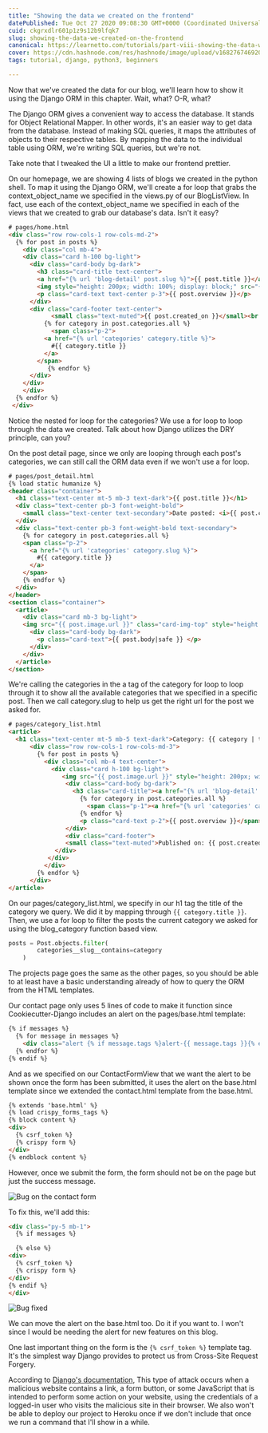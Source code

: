 ```yaml
---
title: "Showing the data we created on the frontend"
datePublished: Tue Oct 27 2020 09:08:30 GMT+0000 (Coordinated Universal Time)
cuid: ckgrxdlr601p1z9s12b9lfqk7
slug: showing-the-data-we-created-on-the-frontend
canonical: https://learnetto.com/tutorials/part-viii-showing-the-data-we-created-on-the-frontend
cover: https://cdn.hashnode.com/res/hashnode/image/upload/v1682767469209/43a3e97f-9a1e-45c7-9096-0f4dde877d2a.jpeg
tags: tutorial, django, python3, beginners

---
```


Now that we've created the data for our blog, we'll learn how to show it using the Django ORM in this chapter. Wait, what? O-R, what?

The Django ORM gives a convenient way to access the database. It stands for Object Relational Mapper. In other words, it's an easier way to get data from the database. Instead of making SQL queries, it maps the attributes of objects to their respective tables. By mapping the data to the individual table using ORM, we're writing SQL queries, but we're not.

Take note that I tweaked the UI a little to make our frontend prettier.

On our homepage, we are showing 4 lists of blogs we created in the python shell. To map it using the Django ORM, we'll create a for loop that grabs the context_object_name we specified in the views.py of our BlogListView. In fact, use each of the context_object_name we specified in each of the views that we created to grab our database's data. Isn't it easy?

``` html 
# pages/home.html
<div class="row row-cols-1 row-cols-md-2">
  {% for post in posts %}
    <div class="col mb-4">
	<div class="card h-100 bg-light">
	  <div class="card-body bg-dark">
	    <h3 class="card-title text-center">
		<a href="{% url 'blog-detail' post.slug %}">{{ post.title }}</a></h3>
		<img style="height: 200px; width: 100%; display: block;" src="{{ post.image.url }}" class="card-img-top" alt="...">
		<p class="card-text text-center p-3">{{ post.overview }}</p>
	  </div>
	  <div class="card-footer text-center">
    	    <small class="text-muted">{{ post.created_on }}</small><br />
	      {% for category in post.categories.all %}
	        <span class="p-2">
		  <a href="{% url 'categories' category.title %}">
	   	    #{{ category.title }}
		  </a>
		</span>
	       {% endfor %}
	  </div>
	</div>
    </div>
  {% endfor %}
 </div>
```

Notice the nested for loop for the categories? We use a for loop to loop through the data we created. Talk about how Django utilizes the DRY principle, can you?

On the post detail page, since we only are looping through each post's categories, we can still call the ORM data even if we won't use a for loop.

``` html
# pages/post_detail.html
{% load static humanize %}
<header class="container">
  <h1 class="text-center mt-5 mb-3 text-dark">{{ post.title }}</h1>
  <div class="text-center pb-3 font-weight-bold">
    <small class="text-center text-secondary">Date posted: <i>{{ post.created_on }}</i></small>
  </div>
  <div class="text-center pb-3 font-weight-bold text-secondary">
    {% for category in post.categories.all %}
	<span class="p-2">
	  <a href="{% url 'categories' category.slug %}">
	    #{{ category.title }}
	  </a>
	</span>
    {% endfor %}
  </div>
</header>
<section class="container">
  <article>
    <div class="card mb-3 bg-light">
	<img src="{{ post.image.url }}" class="card-img-top" style="height:40vh;" alt="...">
	  <div class="card-body bg-dark">
	    <p class="card-text">{{ post.body|safe }} </p>
	  </div>
    </div>
  </article>
</section>
```

We're calling the categories in the a tag of the category for loop to loop through it to show all the available categories that we specified in a specific post. Then we call category.slug to help us get the right url for the post we asked for.

``` html
# pages/category_list.html
<article>
  <h1 class="text-center mt-5 mb-5 text-dark">Category: {{ category | title }}</h1>
      <div class="row row-cols-1 row-cols-md-3">
        {% for post in posts %}
          <div class="col mb-4 text-center">
            <div class="card h-100 bg-light">
               <img src="{{ post.image.url }}" style="height: 200px; width: 100%; display: block;" class="card-img-top" alt="...">
                <div class="card-body bg-dark">
                  <h3 class="card-title"><a href="{% url 'blog-detail' post.slug %}">{{ post.title }}</a></h3>
                    {% for category in post.categories.all %}
                      <span class="p-1"><a href="{% url 'categories' category.slug %}">#{{ category.title }}</a></span>
                    {% endfor %}
                    <p class="card-text p-2">{{ post.overview }}</span>
                </div>
                <div class="card-footer">
                <small class="text-muted">Published on: {{ post.created_on }}</small>
             </div>
           </div>
          </div>
        {% endfor %}
      </div>
</article>
```

On our pages/category_list.html, we specify in our h1 tag the title of the category we query. We did it by mapping through `{{ category.title }}`. Then, we use a for loop to filter the posts the current category we asked for using the blog_category function based view.

``` python
posts = Post.objects.filter(
        categories__slug__contains=category
    )
```

The projects page goes the same as the other pages, so you should be able to at least have a basic understanding already of how to query the ORM from the HTML templates.

Our contact page only uses 5 lines of code to make it function since Cookiecutter-Django includes an alert on the pages/base.html template:

``` html
{% if messages %}
  {% for message in messages %}
    <div class="alert {% if message.tags %}alert-{{ message.tags }}{% endif %}">{{ message }}<button type="button" class="close" data-dismiss="alert" aria-label="Close"><span aria-hidden="true">&times;</span></button></div>
  {% endfor %}
{% endif %}
```

And as we specified on our ContactFormView that we want the alert to be shown once the form has been submitted, it uses the alert on the base.html template since we extended the contact.html template from the base.html.

``` html
{% extends 'base.html' %}
{% load crispy_forms_tags %}
{% block content %}
<div>
  {% csrf_token %}
  {% crispy form %}
</div>
{% endblock content %}
```

However, once we submit the form, the form should not be on the page but just the success message.

![Bug on the contact form](https://cdn.hashnode.com/res/hashnode/image/upload/v1603800442967/i8ni-4svH.gif)

 
To fix this, we'll add this:

``` html
<div class="py-5 mb-1">
  {% if messages %}

  {% else %}
<div>
  {% csrf_token %}
  {% crispy form %}
</div>
{% endif %}
</div>
 ```

![Bug fixed](https://cdn.hashnode.com/res/hashnode/image/upload/v1603800445794/KLJzdtr73.png)

We can move the alert on the base.html too. Do it if you want to. I won't since I would be needing the alert for new features on this blog.

One last important thing on the form is the `{% csrf_token %}` template tag. It's the simplest way Django provides to protect us from Cross-Site Request Forgery. 

According to [Django's documentation](https://docs.djangoproject.com/en/3.1/ref/csrf/), This type of attack occurs when a malicious website contains a link, a form button, or some JavaScript that is intended to perform some action on your website, using the credentials of a logged-in user who visits the malicious site in their browser. We also won't be able to deploy our project to Heroku once if we don't include that once we run a command that I'll show in a while.